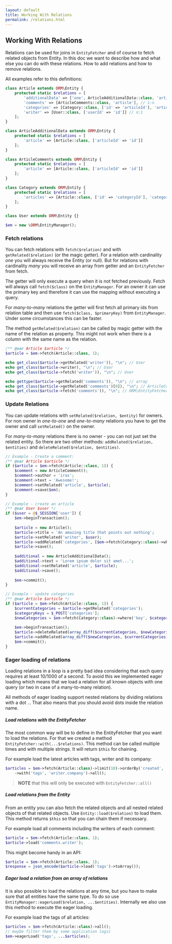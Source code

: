 ```yaml
---
layout: default
title: Working With Relations
permalink: /relations.html
---
```

## Working With Relations

Relations can be used for joins in `EntityFetcher` and of course to fetch related objects from Entity. In this doc we
want to describe how and what else you can do with these relations. How to add relations and how to remove relations.

All examples refer to this definitions:

```php
class Article extends ORM\Entity {
    protected static $relations = [
        'additionalData' => ['one', ArticleAdditionalData::class, 'article'], // 1:1
        'comments' => [ArticleComments::class, 'article'], // 1:n
        'categories' => [Category::class, ['id' => 'articleId'], 'articles', 'article_category'], // n:m
        'writer' => [User::class, ['userId' => 'id']] // n:1
    ];
}

class ArticleAdditionalData extends ORM\Entity {
    protected static $relations = [
        'article' => [Article::class, ['articleId' => 'id']]
    ];
}

class ArticleComments extends ORM\Entity {
    protected static $relations = [
        'article' => [Article::class, ['articleId' => 'id']]
    ];
}

class Category extends ORM\Entity {
    protected static $relations = [
        'articles' => [Article::class, ['id' => 'categoryId'], 'categories', 'article_category']
    ];
}

class User extends ORM\Entity {}

$em = new \ORM\EntityManager();
```

### Fetch relations

You can fetch relations with `fetch($relation)` and with `getRelated($relation)` (or the magic getter). For a relation
with cardinality *one* you will always receive the Entity (or null). But for relations with cardinality *many* you will
receive an array from getter and an `EntityFetcher` from fetch.

The getter will only execute a query when it is not fetched previously. Fetch will always call `fetch($class)` on the
`EntityManager`. For an owner it can use the primary key and therefore it can use the mapping without executing a 
query.

For *many-to-many* relations the getter will first fetch all primary ids from relation table and then use
`fetch($class, $primaryKey)` from `EntityManager`.  Under some circumstances this can be faster.

The method `getRelated($relation)` can be called by magic getter with the name of the relation as property. This might
not work when there is a column with the same name as the relation.

```php
/** @var Article $article */
$article = $em->fetch(Article::class, 1);

echo get_class($article->getRelated('writer')), "\n"; // User
echo get_class($article->writer), "\n"; // User
echo get_class($article->fetch('writer')), "\n"; // User

echo gettype($article->getRelated('comments')), "\n"; // array
echo get_class($article->getRelated('comments')[0]), "\n"; // ArticleComment
echo get_class($article->fetch('comments')), "\n"; // ORM\EntityFetcher
```

### Update Relations

You can update relations with `setRelated($relation, $entity)` for owners. For non owner in *one-to-one*
and *one-to-many* relations you have to get the owner and call `setRelated()` on the owner.

For *many-to-many* relations there is no owner - you can not just set the related entity. So there are two other 
methods: `addRelated($relation, $entities)` and `deleteRelated($relation, $entities)`.

```php
// Example - Create a comment:
/** @var Article $article */
if ($article = $em->fetch(Article::class, 1)) {
    $comment = new ArticleComment();
    $comment->author = 'iras';
    $comment->text = 'Awesome!';
    $comment->setRelated('article', $article);
    $comment->save($em);
}

// Example - create an article
/** @var User $user */
if ($user = @$_SESSION['user']) {
    $em->beginTransaction();
    
    $article = new Article();
    $article->title = 'An amazing title that points out nothing';
    $article->setRelated('writer', $user);
    $article->addRelated('categories', [$em->fetch(Category::class)->where('key', 'php')]);
    $article->save();
    
    $additional = new ArticleAdditionalData();
    $additional->text = 'Lorem ipsum dolor sit amet...';
    $additional->setRelated('article', $article);
    $additional->save();
    
    $em->commit();
}

// Example - update categories
/** @var Article $article */
if ($article = $em->fetch(Article::class, 1)) {
    $currentCategories = $article->getRelated('categories');
    $categoryKeys = $_POST['categories'];
    $newCategories = $em->fetch(Category::class)->where('key', $categoryKeys)->all();
    
    $em->beginTransaction();
    $article->deleteRelated(array_diff($currentCategories, $newCategories));
    $article->addRelated(array_diff($newCategories, $currentCategories));
    $em->commit();
}
```

### Eager loading of relations

Loading relations in a loop is a pretty bad idea considering that each query requires at least 10/1000 of a second. To
avoid this we implemented eager loading which means that we load a relation for all known objects with one query (or two
in case of a many-to-many relation).

All methods of eager loading support nested relations by dividing relations with a dot `.`. That also means that you
should avoid dots inside the relation name. 

##### Load relations with the EntityFetcher

The most common way will be to define in the EntityFetcher that you want to load the relations. For that we created a
method `EntityFetcher::with(...$relations)`. This method can be called multiple times and with multiple strings. It will
return `$this` for chaining.

For example load the latest articles with tags, writer and its company:
```php
$articles = $em->fetch(Article::class)->limit(10)->orderBy('created', 'DESC')
    ->with('tags', 'writer.company')->all();
```

> **NOTE** that this will only be executed with `EntityFetcher::all()`

##### Load relations from the Entity

From an entity you can also fetch the related objects and all nested related objects of that related objects. Use
`Entity::load($relation)` to load them. This method returns `$this` so that you can chain them if necessary.

For example load all comments including the writers of each comment:
```php
$article = $em->fetch(Article::class, 1);
$article->load('comments.writer');
```

This might become handy in an API:
```php
$article = $em->fetch(Article::class, 1);
$response = json_encode($article->load('tags')->toArray());
```

##### Eager load a relation from an array of relations

It is also possible to load the relations at any time, but you have to make sure that all entities have the same type.
To do so use `EntityManager::eagerLoad($relation, ...$entities)`. Internally we also use this method to execute the
eager loading.

For example load the tags of all articles:
```php
$articles = $em->fetch(Article::class)->all();
// maybe filter them by some application logic
$em->eagerLoad('tags', ...$articles);
```
